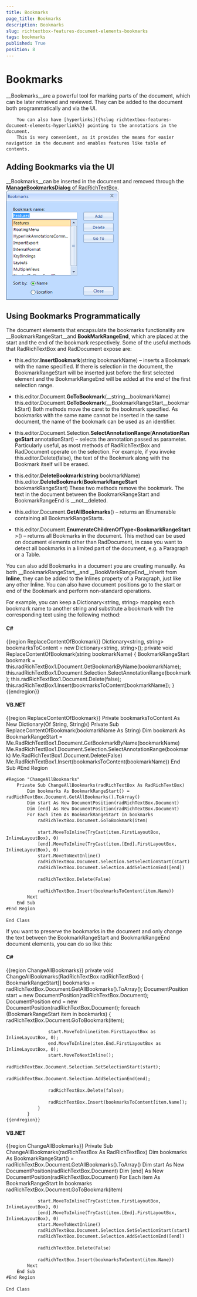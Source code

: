 ```yaml
---
title: Bookmarks
page_title: Bookmarks
description: Bookmarks
slug: richtextbox-features-document-elements-bookmarks
tags: bookmarks
published: True
position: 8
---
```


# Bookmarks



__Bookmarks__are a powerful tool for marking parts of the document,
        which can be later retrieved and reviewed. They can be added to the document both 
        programmatically and via the UI.
        
		You can also have [hyperlinks]({%slug richtextbox-features-document-elements-hyperlink%}) pointing to the annotations in the document. 
		This is very convenient, as it provides the means for easier navigation in the document and enables features like table of contents.


## Adding Bookmarks via the UI

__Bookmarks__can be inserted in the document and removed through the 
          __ManageBookmarksDialog__ of RadRichTextBox.![richtextbox-features-document-elements-bookmarks 001](images/richtextbox-features-document-elements-bookmarks001.png)



## Using Bookmarks Programmatically

The document elements that encapsulate the bookmarks functionality are __BookmarkRangeStart__and __BookMarkRangeEnd__, which are placed at the start and the end of the bookmark respectively. Some of the useful methods that RadRichTextBox and RadDocument expose are:

* this.editor.__InsertBookmark__(string bookmarkName) – inserts a Bookmark with the name specified. If there is selection in the document, the BookmarkRangeStart will be inserted just before the first selected element and the BookmarkRangeEnd will be added at the end of the first selection range.

* this.editor.Document.__GoToBookmark__(__string__bookmarkName)
this.editor.Document.__GoToBookmark__(__BookmarkRangeStart__bookmarkStart)
Both methods move the caret to the bookmark specified. As bookmarks with the same name cannot be inserted in the same document, the name of the bookmark can be used as an identifier.

* this.editor.Document.Selection.__SelectAnnotationRange__(__AnnotationRangeStart__ annotationStart) – selects the annotation passed as parameter. Particularly useful, as most methods of RadRichTextBox and RadDocument operate on the selection. For example, if you invoke this.editor.Delete(false), the text of the Bookmark along with the Bookmark itself will be erased.

* this.editor.__DeleteBookmark__(__string__ bookmarkName)
this.editor.__DeleteBookmark__(__BookmarkRangeStart__ bookmarkRangeStart) 
These two methods remove the bookmark. The text in the document between the BookmarkRangeStart and BookmarkRangeEnd is __not__deleted.

* this.editor.Document.__GetAllBookmarks__() – returns an IEnumerable<BookmarkRangeStart> containing all BookmarkRangeStarts.

* this.editor.Document.__EnumerateChildrenOfType__<__BookmarkRangeStart__>() – returns all Bookmarks in the document. This method can be used on document elements other than RadDocument, in case you want to detect all bookmarks in a limited part of the document, e.g. a Paragraph or a Table.

You can also add Bookmarks in a document you are creating manually. As both __BookmarkRangeStart__and __BookMarkRangeEnd__inherit from __Inline__, they can be added to the Inlines property of a Paragraph, just like any other Inline. You can also have document positions go to the start or end of the Bookmark and perform non-standard operations. 

For example, you can keep a Dictionary<string, string> mapping each bookmark name to another string and substitute a bookmark with the corresponding text using the following method:

#### __C#__

{{region ReplaceContentOfBookmark}}
	        Dictionary<string, string> bookmarksToContent = new Dictionary<string, string>();
	        private void ReplaceContentOfBookmark(string bookmarkName)
	        {
	            BookmarkRangeStart bookmark = this.radRichTextBox1.Document.GetBookmarkByName(bookmarkName);
	            this.radRichTextBox1.Document.Selection.SelectAnnotationRange(bookmark);
	            this.radRichTextBox1.Document.Delete(false);
	            this.radRichTextBox1.Insert(bookmarksToContent[bookmarkName]);
	        }
	{{endregion}}



#### __VB.NET__

{{region ReplaceContentOfBookmark}}
	    Private bookmarksToContent As New Dictionary(Of String, String)()
	    Private Sub ReplaceContentOfBookmark(bookmarkName As String)
	        Dim bookmark As BookmarkRangeStart = Me.RadRichTextBox1.Document.GetBookmarkByName(bookmarkName)
	        Me.RadRichTextBox1.Document.Selection.SelectAnnotationRange(bookmark)
	        Me.RadRichTextBox1.Document.Delete(False)
	        Me.RadRichTextBox1.Insert(bookmarksToContent(bookmarkName))
	    End Sub
	#End Region
	
	#Region "ChangeAllBookmarks"
	    Private Sub ChangeAllBookmarks(radRichTextBox As RadRichTextBox)
	        Dim bookmarks As BookmarkRangeStart() = radRichTextBox.Document.GetAllBookmarks().ToArray()
	        Dim start As New DocumentPosition(radRichTextBox.Document)
	        Dim [end] As New DocumentPosition(radRichTextBox.Document)
	        For Each item As BookmarkRangeStart In bookmarks
	            radRichTextBox.Document.GoToBookmark(item)
	
	            start.MoveToInline(TryCast(item.FirstLayoutBox, InlineLayoutBox), 0)
	            [end].MoveToInline(TryCast(item.[End].FirstLayoutBox, InlineLayoutBox), 0)
	            start.MoveToNextInline()
	            radRichTextBox.Document.Selection.SetSelectionStart(start)
	            radRichTextBox.Document.Selection.AddSelectionEnd([end])
	
	            radRichTextBox.Delete(False)
	
	            radRichTextBox.Insert(bookmarksToContent(item.Name))
	        Next
	    End Sub
	#End Region
	
	End Class



If you want to preserve the bookmarks in the document and only change the text between the BookmarkRangeStart and BookmarkRangeEnd document elements, you can do so like this:

#### __C#__

{{region ChangeAllBookmarks}}
	        private void ChangeAllBookmarks(RadRichTextBox radRichTextBox)
	        {
	            BookmarkRangeStart[] bookmarks = radRichTextBox.Document.GetAllBookmarks().ToArray<BookmarkRangeStart>();
	            DocumentPosition start = new DocumentPosition(radRichTextBox.Document);
	            DocumentPosition end = new DocumentPosition(radRichTextBox.Document);
	            foreach (BookmarkRangeStart item in bookmarks)
	            {
	                radRichTextBox.Document.GoToBookmark(item);
	
	                start.MoveToInline(item.FirstLayoutBox as InlineLayoutBox, 0);
	                end.MoveToInline(item.End.FirstLayoutBox as InlineLayoutBox, 0);
	                start.MoveToNextInline();
	                radRichTextBox.Document.Selection.SetSelectionStart(start);
	                radRichTextBox.Document.Selection.AddSelectionEnd(end);
	
	                radRichTextBox.Delete(false);
	
	                radRichTextBox.Insert(bookmarksToContent[item.Name]);
	            }
	        }
	{{endregion}}



#### __VB.NET__

{{region ChangeAllBookmarks}}
	    Private Sub ChangeAllBookmarks(radRichTextBox As RadRichTextBox)
	        Dim bookmarks As BookmarkRangeStart() = radRichTextBox.Document.GetAllBookmarks().ToArray()
	        Dim start As New DocumentPosition(radRichTextBox.Document)
	        Dim [end] As New DocumentPosition(radRichTextBox.Document)
	        For Each item As BookmarkRangeStart In bookmarks
	            radRichTextBox.Document.GoToBookmark(item)
	
	            start.MoveToInline(TryCast(item.FirstLayoutBox, InlineLayoutBox), 0)
	            [end].MoveToInline(TryCast(item.[End].FirstLayoutBox, InlineLayoutBox), 0)
	            start.MoveToNextInline()
	            radRichTextBox.Document.Selection.SetSelectionStart(start)
	            radRichTextBox.Document.Selection.AddSelectionEnd([end])
	
	            radRichTextBox.Delete(False)
	
	            radRichTextBox.Insert(bookmarksToContent(item.Name))
	        Next
	    End Sub
	#End Region
	
	End Class





